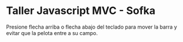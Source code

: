 # Taller Javascript MVC - Sofka

Presione flecha arriba o flecha abajo del teclado para mover la barra y evitar que la pelota entre a su campo.